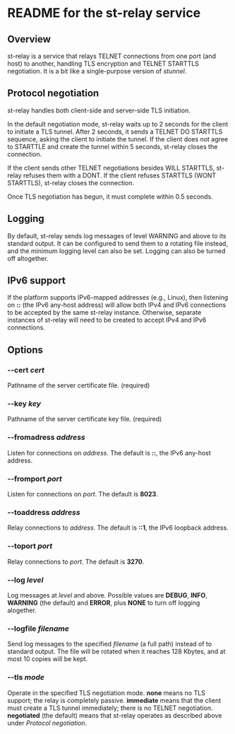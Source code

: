 # README for the st-relay service
## Overview
st-relay is a service that relays TELNET connections from one port (and host) to another, handling TLS encryption and TELNET STARTTLS negotiation. It is a bit like a single-purpose version of *stunnel*.

## Protocol negotiation
st-relay handles both client-side and server-side TLS initiation.

In the default negotiation mode, st-relay waits up to 2 seconds for the client to initiate a TLS tunnel. After 2 seconds, it sends a TELNET DO STARTTLS sequence, asking the client to initiate the tunnel. If the client does not agree to STARTTLE and create the tunnel within 5 seconds, st-relay closes the connection.

If the client sends other TELNET negotiations besides WILL STARTTLS, st-relay refuses them with a DONT. If the client refuses STARTTLS (WONT STARTTLS), st-relay closes the connection.

Once TLS negotiation has begun, it must complete within 0.5 seconds.

## Logging
By default, st-relay sends log messages of level WARNING and above to its standard output. It can be configured to send them to a rotating file instead, and the minimum logging level can also be set. Logging can also be turned off altogether.

## IPv6 support
If the platform supports IPv6-mapped addresses (e.g., Linux), then listening on **::** (the IPv6 any-host address) will allow both IPv4 and IPv6 connections to be accepted by the same st-relay instance. Otherwise, separate instances of st-relay will need to be created to accept IPv4 and IPv6 connections.

## Options
### --cert *cert*
Pathname of the server certificate file. (required)
### --key *key*
Pathname of the server certificate key file. (required)
### --fromadress *address*
Listen for connections on *address*. The default is **::**, the IPv6 any-host address.
### --fromport *port*
Listen for connections on *port*. The default is **8023**.
### --toaddress *address*
Relay connections to *address*. The default is **::1**, the IPv6 loopback address.
### --toport *port*
Relay connections to *port*. The default is **3270**.
### --log *level*
Log messages at *level* and above. Possible values are **DEBUG**, **INFO**, **WARNING** (the default) and **ERROR**, plus **NONE** to turn off logging alogether.
### --logfile *filename*
Send log messages to the specified *filename* (a full path) instead of to standard output. The file will be rotated when it reaches 128 Kbytes, and at most 10 copies will be kept.
### --tls *mode*
Operate in the specified TLS negotiation mode. **none** means no TLS support; the relay is completely passive. **immediate** means that the client must create a TLS tunnel immediately; there is no TELNET negotiation. **negotiated** (the default) means that st-relay operates as described above under *Protocol negotiation*.
